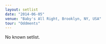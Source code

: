 ```yaml
---
layout: setlist
date: "2014-06-05"
venue: "Baby's All Right, Brooklyn, NY, USA"
tour: "Oddments"
---
```


No known setlist.

